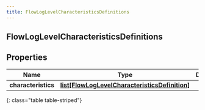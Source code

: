 ```yaml
---
title: FlowLogLevelCharacteristicsDefinitions
---
```

## FlowLogLevelCharacteristicsDefinitions

## Properties

|Name | Type | Description | Notes|
|------------ | ------------- | ------------- | -------------|
| **characteristics** | [**list[FlowLogLevelCharacteristicsDefinition]**](FlowLogLevelCharacteristicsDefinition.html) |  | [optional] |
{: class="table table-striped"}


